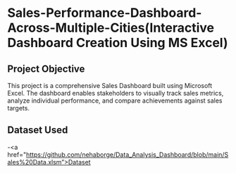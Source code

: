 # Sales-Performance-Dashboard-Across-Multiple-Cities(Interactive Dashboard Creation Using MS Excel)
## Project Objective
This project is a comprehensive Sales Dashboard built using Microsoft Excel. The dashboard enables stakeholders to visually track sales metrics, analyze individual performance, and compare achievements against sales targets.
## Dataset Used
-<a href="https://github.com/nehaborge/Data_Analysis_Dashboard/blob/main/Sales%20Data.xlsm”>Dataset </a>


